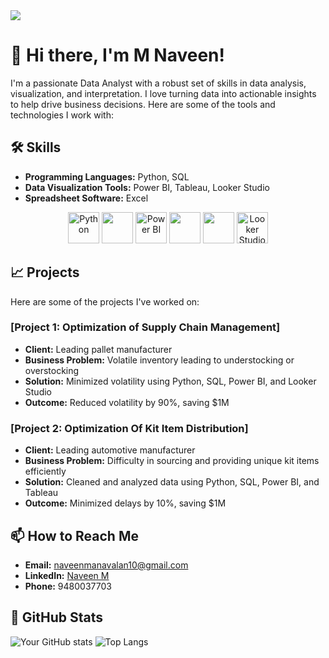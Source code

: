 <img src="https://drive.google.com/file/d/1KNLm_lLbFfwZpNIzsC8byzZMYZa9DMRo/view?usp=sharing"/>

# 👋 Hi there, I'm M Naveen!

I'm a passionate Data Analyst with a robust set of skills in data analysis, visualization, and interpretation. I love turning data into actionable insights to help drive business decisions. Here are some of the tools and technologies I work with:

## 🛠️ Skills

- **Programming Languages:** Python, SQL
- **Data Visualization Tools:** Power BI, Tableau, Looker Studio
- **Spreadsheet Software:** Excel

<p align="center">
  <img src="https://encrypted-tbn0.gstatic.com/images?q=tbn:ANd9GcQnWrIcnr2YP1Zr22nl4P5fPoY49w25RNaUXg&s" alt="Python" width="50" height="50"/>
  <img src="https://media.licdn.com/dms/image/D4D22AQE4wcu9PwUVVg/feedshare-shrink_2048_1536/0/1685593929649?e=2147483647&v=beta&t=jmUFYjkSI-DooI3xvNRsQWdAkP_0IvIaPzLpIHAf_ps" width="50" height="50"/>
  <img src="https://encrypted-tbn0.gstatic.com/images?q=tbn:ANd9GcQ7HTfukt2fEv3cVQ1mvpov8K6Z_R40ZE-a3w&s" alt="Power BI" width="50" height="50"/>
  <img src="https://mma.prnewswire.com/media/411941/TABLEAU_SOFTWARE_LOGOjpg_Logo.jpg?p=facebook" width="50" height="50"/>
  <img src="https://encrypted-tbn0.gstatic.com/images?q=tbn:ANd9GcQqTI_gSEnpYLGtklCOjgsDsCiJUO3VBkn9cQ&s" width="50" height="50"/>
  <img src="https://assets-global.website-files.com/62db4aab7889390b30116fbb/6577ba52ca4c394d886459fe_excel.png" alt="Looker Studio" width="50" height="50"/>
</p>

## 📈 Projects

Here are some of the projects I've worked on:

### [Project 1: Optimization of Supply Chain Management]
- **Client:** Leading pallet manufacturer
- **Business Problem:** Volatile inventory leading to understocking or overstocking
- **Solution:** Minimized volatility using Python, SQL, Power BI, and Looker Studio
- **Outcome:** Reduced volatility by 90%, saving $1M

### [Project 2: Optimization Of Kit Item Distribution]
- **Client:** Leading automotive manufacturer
- **Business Problem:** Difficulty in sourcing and providing unique kit items efficiently
- **Solution:** Cleaned and analyzed data using Python, SQL, Power BI, and Tableau
- **Outcome:** Minimized delays by 10%, saving $1M

## 📫 How to Reach Me

- **Email:** naveenmanavalan10@gmail.com
- **LinkedIn:** [Naveen M](https://www.linkedin.com/in/naveen-m-200443256)
- **Phone:** 9480037703

## 🌟 GitHub Stats

![Your GitHub stats](https://github-readme-stats.vercel.app/api?username=naveenmanavalan10&show_icons=true&theme=radical)
![Top Langs](https://github-readme-stats.vercel.app/api/top-langs/?username=naveenmanavalan10&layout=compact&theme=radical)

